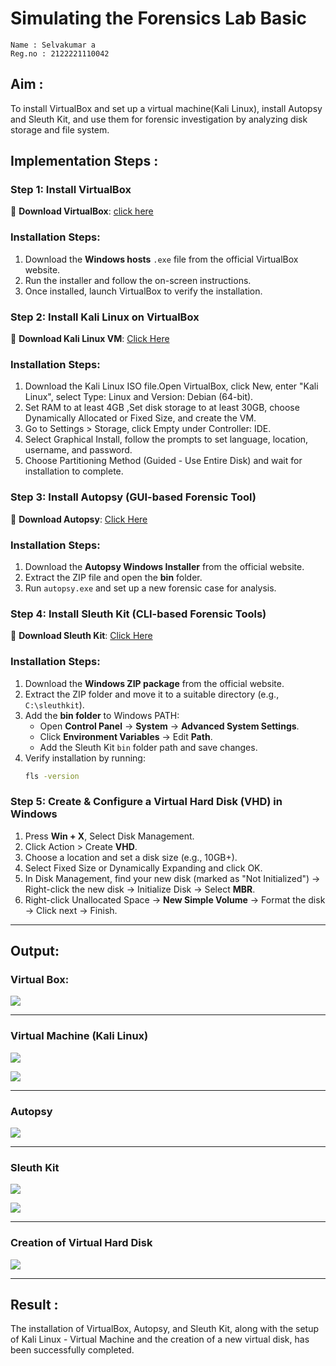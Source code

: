 # Simulating the Forensics Lab Basic
```
Name : Selvakumar a
Reg.no : 2122221110042
```
## Aim :
   To install VirtualBox and set up a virtual machine(Kali Linux), install Autopsy and Sleuth Kit, and use them for forensic investigation by analyzing disk storage and file system.

## **Implementation Steps :**

### **Step 1: Install VirtualBox**
🔗 **Download VirtualBox**: [click here](https://virtualbox.en.softonic.com/)  

### **Installation Steps:**
1. Download the **Windows hosts** `.exe` file from the official VirtualBox website.  
2. Run the installer and follow the on-screen instructions.  
3. Once installed, launch VirtualBox to verify the installation.


### **Step 2: Install Kali Linux on VirtualBox**
🔗 **Download Kali Linux VM**: [Click Here](https://www.kali.org/get-kali/#kali-virtual-machines)  

### **Installation Steps:**
1. Download the Kali Linux ISO file.Open VirtualBox, click New, enter "Kali Linux", select Type: Linux and Version: Debian (64-bit).  
2. Set RAM to at least 4GB ,Set disk storage to at least 30GB, choose Dynamically Allocated or Fixed Size, and create the VM. 
3. Go to Settings > Storage, click Empty under Controller: IDE. 
4. Select Graphical Install, follow the prompts to set language, location, username, and password.
5. Choose Partitioning Method (Guided - Use Entire Disk) and wait for installation to complete.


### **Step 3: Install Autopsy (GUI-based Forensic Tool)**
🔗 **Download Autopsy**: [Click Here](https://www.autopsy.com/download/)  

### **Installation Steps:**
1. Download the **Autopsy Windows Installer** from the official website.  
2. Extract the ZIP file and open the **bin** folder.  
3. Run `autopsy.exe` and set up a new forensic case for analysis.


### **Step 4: Install Sleuth Kit (CLI-based Forensic Tools)**
🔗 **Download Sleuth Kit**: [Click Here](https://sleuthkit.org/download.php)  

### **Installation Steps:**
1. Download the **Windows ZIP package** from the official website.  
2. Extract the ZIP folder and move it to a suitable directory (e.g., `C:\sleuthkit`).  
3. Add the **bin folder** to Windows PATH:
   - Open **Control Panel** → **System** → **Advanced System Settings**.  
   - Click **Environment Variables** → Edit **Path**.  
   - Add the Sleuth Kit `bin` folder path and save changes.  
4. Verify installation by running:
   ```sh
   fls -version


### **Step 5: Create & Configure a Virtual Hard Disk (VHD) in Windows**

1. Press **Win + X**, Select Disk Management.
2. Click Action > Create **VHD**.
3. Choose a location and set a disk size (e.g., 10GB+).
4. Select Fixed Size or Dynamically Expanding and click OK.
5. In Disk Management, find your new disk (marked as "Not Initialized") -> Right-click the new disk → Initialize Disk → Select **MBR**.
6. Right-click Unallocated Space → **New Simple Volume** → Format the disk -> Click next → Finish.

---

## Output:

### **Virtual Box:**

![](./images/VB.png)

---

### **Virtual Machine (Kali Linux)**

![](./images/Kali.png)

![](./images/kali1.png)

---

### **Autopsy**

![](./images/autopsy.png)

---

### **Sleuth Kit**

![](./images/s1.png)

![](./images/s2.png)

---

### **Creation of Virtual Hard Disk**

![](./images/disk.png)

---

## Result :
The installation of VirtualBox, Autopsy, and Sleuth Kit, along with the setup of Kali Linux - Virtual Machine and the creation of a new virtual disk, has been successfully completed.

